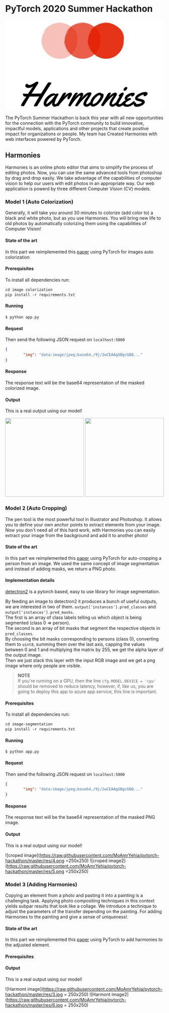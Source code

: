 # PyTorch 2020 Summer Hackathon

<p align="center">
    <img src="https://raw.githubusercontent.com/MoAmrYehia/Harmonies/master/res/Harmonies_Logo.jpeg">
</p>

The PyTorch Summer Hackathon is back this year with all new opportunities for the connection with the PyTorch community to build innovative, impactful models, applications and other projects that create positive impact for organizations or people. My team has Created Harmonies with web interfaces powered by PyTorch.  

## Harmonies

Harmonies is an online photo editor that aims to simplify the process of editing photos. Now, you can use the same advanced tools from photoshop by drag and drop easily. We take advantage of the capabilities of computer vision to help our users with edit photos in an appropriate way. Our web application is powerd by three different Computer Vision (CV) models. 

### Model 1 (Auto Colorization)
Generally, it will take you around 30 minutes to colorize (add color to) a black and white photo, but as you use Harmonies. You will bring new life to old photos by automatically colorizing them using the capabilities of Computer Vision! 

#### State of the art
In this part we reimplemented this [paper](https://arxiv.org/abs/1603.08511v5) using PyTorch for images auto colorization

#### Prerequisites
To install all dependencies run:
```
cd image colorization
pip install -r requirements.txt
```
#### Running
```
$ python app.py 
```

#### Request
Then send the following JSON request on `localhost:5000` 

```json
{
        "img": "data:image/jpeg;base64,/9j/2wCEAAgGBgcGBQ..."
}
```

#### Response
The response text will be the base64 representation of the masked colorized image.

#### Output
This is a real output using our model!

<p align="center">
    <img src="https://raw.githubusercontent.com/MoAmrYehia/pytorch-hackathon/master/res/2.jpg?token=AJUWNRZJ5DWPQGPZHISMHRS7HE6GC"
        width = "250" 
        height= "250">
    <img src="https://raw.githubusercontent.com/MoAmrYehia/pytorch-hackathon/master/res/1.jpg?token=AJUWNR2DEYR7FHLPZEVHS2K7HE6D2"
        width = "250" 
        height= "250">
</p>


### Model 2 (Auto Cropping)
The pen tool is the most powerful tool in Illustrator and Photoshop. It allows you to define your own anchor points to extract elements from your image. Now you don't need all of this hard work, with Harmonies you can easily extract your image from the background and add it to another photo! 

#### State of the art
In this part we reimplemented this [paper](https://arxiv.org/abs/1706.05587v3) using PyTorch for auto-cropping a person from an image. We used the same concept of image segmentation and instead of adding masks, we return a PNG photo.

#### Implementation details
[detectron2](https://detectron2.readthedocs.io/) is a pytorch based, easy to use library for image segmentation.  

By feeding an image to detectron2 it produces a bunch of useful outputs, we are interested in two of them.
`output['instances'].pred_classes` and `output['instances'].pred_masks`.  
The first is an array of class labels telling us which object is being segmented (class 0 => person).  
The second is an array of bit masks that segment the respective objects in `pred_classes`.  
By choosing the bit masks corresponding to persons (class 0), converting them to `uint8`, summing them over the last axis, capping the values between 0 and 1 and multiplying the matrix by 255, we get the alpha layer of the output image.  
Then we just stack this layer with the input RGB image and we get a png image where only people are visible.

> **NOTE**  
> If you're running on a GPU, then the line `cfg.MODEL.DEVICE = 'cpu'` should be removed to reduce latency, however, if, like us, you are going to deploy this app to azure app service, this line is important.

#### Prerequisites
To install all dependencies run:
```
cd image-segmentation
pip install -r requirements.txt
```

#### Running
```
$ python app.py 
```
#### Request
Then send the following JSON request on `localhost:5000` 

```json
{
        "img": "data:image/jpeg;base64,/9j/2wCEAAgGBgcGBQ..."
}
```

#### Response
The response text will be the base64 representation of the masked PNG image.


#### Output
This is a real output using our model!

![croped image](https://raw.githubusercontent.com/MoAmrYehia/pytorch-hackathon/master/res/4.png =250x250)
![croped image2](https://raw.githubusercontent.com/MoAmrYehia/pytorch-hackathon/master/res/5.png =250x250)

### Model 3 (Adding Harmonies)
Copying an element from a photo and pasting it into a painting is a challenging task. Applying photo compositing techniques in this context yields subpar results that look like a collage. We introduce a technique to adjust the parameters of the transfer depending on the painting. For adding Harmonies to the painting and give a sense of uniqueness!.

#### State of the art
In this part we reimplemented this [paper](https://arxiv.org/abs/1804.03189) using PyTorch to add harmonies to the adjusted element. 

#### Prerequisites

#### Output
This is a real output using our model!

![Harmont image](https://raw.githubusercontent.com/MoAmrYehia/pytorch-hackathon/master/res/3.jpg = 250x250)
![Harmont image2](https://raw.githubusercontent.com/MoAmrYehia/pytorch-hackathon/master/res/6.jpg = 250x250)
